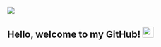 ![](https://raw.githubusercontent.com/cappelchi/cappelchi/master/cv_interactive.gif)
## Hello, welcome to my GitHub! <img src="https://raw.githubusercontent.com/zluvsand/zluvsand/master/wave.gif" width="25px">

<!--
**cappelchi/cappelchi** is a ✨ _special_ ✨ repository because its `README.md` (this file) appears on your GitHub profile.

Here are some ideas to get you started:

- 🔭 I’m currently working on ...
- 🌱 I’m currently learning ...
- 👯 I’m looking to collaborate on ...
- 🤔 I’m looking for help with ...
- 💬 Ask me about ...
- 📫 How to reach me: ...
- 😄 Pronouns: ...
- ⚡ Fun fact: ...
-->
